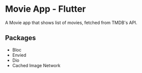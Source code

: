 # Movie App - Flutter

A Movie app that shows list of movies, fetched from TMDB's API.

## Packages

* Bloc
* Envied
* Dio
* Cached Image Network
